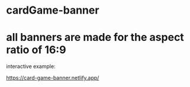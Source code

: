 # cardGame-banner

# all banners are made for the aspect ratio of 16:9

interactive example:

https://card-game-banner.netlify.app/

